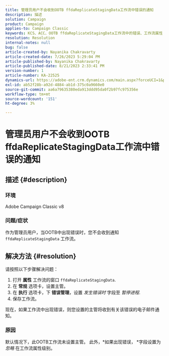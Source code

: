 ```yaml
---
title: 管理员用户不会收到OOTB ffdaReplicateStagingData工作流中错误的通知
description: 描述
solution: Campaign
product: Campaign
applies-to: Campaign Classic
keywords: KCS、ACC、OOTB ffdaReplicateStagingData工作流中的错误、工作流属性
resolution: Resolution
internal-notes: null
bug: false
article-created-by: Nayanika Chakravarty
article-created-date: 7/26/2023 5:29:04 PM
article-published-by: Nayanika Chakravarty
article-published-date: 8/21/2023 2:33:41 PM
version-number: 1
article-number: KA-22525
dynamics-url: https://adobe-ent.crm.dynamics.com/main.aspx?forceUCI=1&pagetype=entityrecord&etn=knowledgearticle&id=12cf74e5-d92b-ee11-bdf4-6045bd006e5a
exl-id: ab52f28b-a92d-4884-ab1d-375c0a9660e0
source-git-commit: aa6a79635380eda913ddd95da0f2b97fc975356e
workflow-type: tm+mt
source-wordcount: '151'
ht-degree: 3%

---
```


# 管理员用户不会收到OOTB ffdaReplicateStagingData工作流中错误的通知

## 描述 {#description}


### 环境

Adobe Campaign Classic v8

### 问题/症状

作为管理员用户，当OOTB中出现错误时，您不会收到通知 `ffdaReplicateStagingData` 工作流。


## 解决方法 {#resolution}


请按照以下步骤解决问题：

1. 打开 <b>属性</b> 工作流的窗口 `ffdaReplicateStagingData`.
2. 在 <b>常规</b> 选项卡，设置主管。
3. 在 <b>执行</b> 选项卡，下 <b>错误管理</b>，设置 *发生错误时* 字段至 *暂停进程*.
4. 保存工作流。


现在，如果工作流中出现错误，则您设置的主管将收到有关该错误的电子邮件通知。

### 原因

默认情况下，此OOTB工作流未设置主管。 此外，*如果出现错误，<b> </b>*字段设置为 *忽略* 在工作流属性级别。
